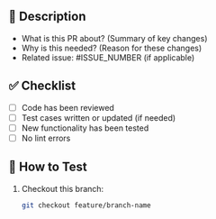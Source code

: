 ## 📌 Description
<!-- Briefly describe the purpose of this Pull Request -->
- What is this PR about? (Summary of key changes)
- Why is this needed? (Reason for these changes)
- Related issue: #ISSUE_NUMBER (if applicable)

## ✅ Checklist
<!-- Mark completed items -->
- [ ] Code has been reviewed
- [ ] Test cases written or updated (if needed)
- [ ] New functionality has been tested
- [ ] No lint errors

## 🎯 How to Test
<!-- Provide instructions to test the changes -->
1. Checkout this branch:
   ```sh
   git checkout feature/branch-name